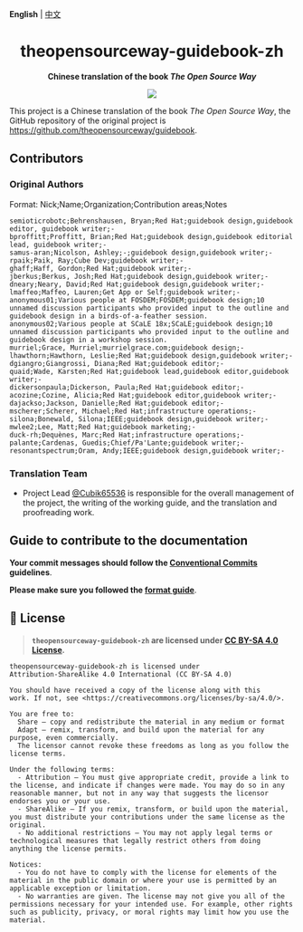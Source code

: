 **English** | [中文](README-zh.md)

<h1 align="center">theopensourceway-guidebook-zh</h1>

<p align="center"> 
  <b>Chinese translation of the book <i>The Open Source Way</i></b>
</p>

<p align="center">
  <a href="LICENSE">
    <img src="https://img.shields.io/badge/License-CC--BY--SA--4.0-important?style=for-the-badge" />
  </a>
</p>

This project is a Chinese translation of the book _The Open Source Way_, the GitHub repository of the original project is <https://github.com/theopensourceway/guidebook>.

## Contributors

### Original Authors

Format: Nick;Name;Organization;Contribution areas;Notes

``` text
semioticrobotc;Behrenshausen, Bryan;Red Hat;guidebook design,guidebook editor, guidebook writer;-
bproffitt;Proffitt, Brian;Red Hat;guidebook design,guidebook editorial lead, guidebook writer;-
samus-aran;Nicolson, Ashley;-;guidebook design,guidebook writer;-
rpaik;Paik, Ray;Cube Dev;guidebook writer;-
ghaff;Haff, Gordon;Red Hat;guidebook writer;-
jberkus;Berkus, Josh;Red Hat;guidebook design,guidebook writer;-
dneary;Neary, David;Red Hat;guidebook design,guidebook writer;-
lmaffeo;Maffeo, Lauren;Get App or Self;guidebook writer;-
anonymous01;Various people at FOSDEM;FOSDEM;guidebook design;10 unnamed discussion participants who provided input to the outline and guidebook design in a birds-of-a-feather session.
anonymous02;Various people at SCaLE 18x;SCaLE;guidebook design;10 unnamed discussion participants who provided input to the outline and guidebook design in a workshop session.
murriel;Grace, Murriel;murrielgrace.com;guidebook design;-
lhawthorn;Hawthorn, Leslie;Red Hat;guidebook design,guidebook writer;-
dgiangro;Giangrossi, Diana;Red Hat;guidebook editor;-
quaid;Wade, Karsten;Red Hat;guidebook lead,guidebook editor,guidebook writer;-
dickersonpaula;Dickerson, Paula;Red Hat;guidebook editor;-
acozine;Cozine, Alicia;Red Hat;guidebook editor,guidebook writer;-   
dajackso;Jackson, Danielle;Red Hat;guidebook editor;-
mscherer;Scherer, Michael;Red Hat;infrastructure operations;-
silona;Bonewald, Silona;IEEE;guidebook design,guidebook writer;-
mwlee2;Lee, Matt;Red Hat;guidebook marketing;-
duck-rh;Dequènes, Marc;Red Hat;infrastructure operations;-
palante;Cardenas, Guedis;Chief/Pa'Lante;guidebook writer;-
resonantspectrum;Oram, Andy;IEEE;guidebook design,guidebook writer;-
```

### Translation Team

- Project Lead [@Cubik65536](https://github.com/Cubik65536) is responsible for the overall management of the project, the writing of the working guide, and the translation and proofreading work.

## Guide to contribute to the documentation

**Your commit messages should follow the [Conventional Commits](https://www.conventionalcommits.org/en/v1.0.0/) guidelines**.

**Please make sure you followed the [format guide](https://theopensourceway-guidebook-zh.readthedocs.io/contribution/format-guide)**.

## 📜 License

> **`theopensourceway-guidebook-zh` are licensed under [CC BY-SA 4.0 License](LICENSE).**

``` text
theopensourceway-guidebook-zh is licensed under
Attribution-ShareAlike 4.0 International (CC BY-SA 4.0)

You should have received a copy of the license along with this
work. If not, see <https://creativecommons.org/licenses/by-sa/4.0/>.

You are free to:
  Share — copy and redistribute the material in any medium or format
  Adapt — remix, transform, and build upon the material for any purpose, even commercially.
  The licensor cannot revoke these freedoms as long as you follow the license terms.

Under the following terms:
  - Attribution — You must give appropriate credit, provide a link to the license, and indicate if changes were made. You may do so in any reasonable manner, but not in any way that suggests the licensor endorses you or your use.
  - ShareAlike — If you remix, transform, or build upon the material, you must distribute your contributions under the same license as the original.
  - No additional restrictions — You may not apply legal terms or technological measures that legally restrict others from doing anything the license permits.

Notices:
  - You do not have to comply with the license for elements of the material in the public domain or where your use is permitted by an applicable exception or limitation.
  - No warranties are given. The license may not give you all of the permissions necessary for your intended use. For example, other rights such as publicity, privacy, or moral rights may limit how you use the material.
```
